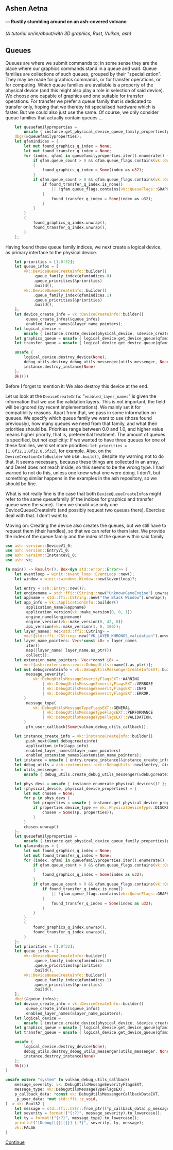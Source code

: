 ## Ashen Aetna 
#### — Rustily stumbling around on an ash-covered volcano 
###### (A tutorial on/in/about/with 3D graphics, Rust, Vulkan, ash)

## Queues

 Queues are where we submit commands to; in some sense they are the place where our graphics commands stand in a queue and wait.
Queue families are collections of such queues, grouped by their "specialization". They may be made for graphics commands, or for transfer operations,
or for computing. Which queue families are available is a property of the physical device (and this might also play a role in selection of said
device). We choose one capable of graphics and one suitable for transfer operations. For transfer we prefer a queue family that is dedicated to
transfer only, hoping that we thereby hit specialised hardware which is faster. But we could also just use the same. Of course, we only consider queue
families that actually contain queues ... 
```rust
    let queuefamilyproperties =
        unsafe { instance.get_physical_device_queue_family_properties(physical_device) };
    dbg!(&queuefamilyproperties);
    let qfamindices = {
        let mut found_graphics_q_index = None;
        let mut found_transfer_q_index = None;
        for (index, qfam) in queuefamilyproperties.iter().enumerate() {
            if qfam.queue_count > 0 && qfam.queue_flags.contains(vk::QueueFlags::GRAPHICS)
            {
                found_graphics_q_index = Some(index as u32);
            }
            if qfam.queue_count > 0 && qfam.queue_flags.contains(vk::QueueFlags::TRANSFER) {
                if found_transfer_q_index.is_none()
                    || !qfam.queue_flags.contains(vk::QueueFlags::GRAPHICS)
                {
                    found_transfer_q_index = Some(index as u32);
                }
            }
        }
        (
            found_graphics_q_index.unwrap(),
            found_transfer_q_index.unwrap(),
        )
    };
```
Having found these queue family indices, we next create a logical device, as primary interface to the physical device. 
```rust
    let priorities = [1.0f32];
    let queue_infos = [
        vk::DeviceQueueCreateInfo::builder()
            .queue_family_index(qfamindices.0)
            .queue_priorities(&priorities)
            .build(),
        vk::DeviceQueueCreateInfo::builder()
            .queue_family_index(qfamindices.1)
            .queue_priorities(&priorities)
            .build(),
    ];
    let device_create_info = vk::DeviceCreateInfo::builder()
        .queue_create_infos(&queue_infos)
        .enabled_layer_names(&layer_name_pointers);
    let logical_device =
        unsafe { instance.create_device(physical_device, &device_create_info, None)? };
    let graphics_queue = unsafe { logical_device.get_device_queue(qfamindices.0, 0) };
    let transfer_queue = unsafe { logical_device.get_device_queue(qfamindices.1, 0) };

    unsafe {
        logical_device.destroy_device(None);
        debug_utils.destroy_debug_utils_messenger(utils_messenger, None);
        instance.destroy_instance(None)
    };
    Ok(())
```

Before I forget to mention it: We also destroy this device at the end. 

Let us look at the `DeviceCreateInfo`: "`enabled_layer_names`" is given the information that we use the validation layers. This is not important, the
field will be ignored (by recent implementations). We mainly set it for compatibility reasons. Apart from that, we pass in some information on queues.
We specify which queue family we want to use (those found previously), how many queues we need from that family, and what their priorities should be. 
Priorities range between 0.0 and 1.0, and higher value means higher priority, that is, preferential treatment. The amount of queues is specified, but
not explicitly: If we wanted to have three queues for one of these families, we'd set more priorities: `let priorities = [1.0f32,1.0f32,0.5f32]`, for
example. Also, on the `DeviceCreationInfoBuilder` we use `.build()`, despite my warning not to do that. It seems necessary, because these things are
collected in an array, and Deref does not reach inside, so this seems to be the wrong type. I had warned to not do this, unless one knew what one were
doing. I don't, but something similar happens in the examples in the ash repository, so we should be fine. 

What is not really fine is the case that both `DeviceQueueCreateInfo`s might refer to the same queuefamily (if the indices for graphics and transfer 
queue were the same). Then we should use only one DeviceQueueCreateInfo (and possibly request two queues there). Exercise: deal with that. I don't want to. 

Moving on: Creating the device also creates the queues, but we still have to request them (their handles), so that we can refer to them later. We
provide the index of the queue family and the index of the queue within said family.

```rust
use ash::version::DeviceV1_0;
use ash::version::EntryV1_0;
use ash::version::InstanceV1_0;
use ash::vk;

fn main() -> Result<(), Box<dyn std::error::Error>> {
    let eventloop = winit::event_loop::EventLoop::new();
    let window = winit::window::Window::new(&eventloop)?;

    let entry = ash::Entry::new()?;
    let enginename = std::ffi::CString::new("UnknownGameEngine").unwrap();
    let appname = std::ffi::CString::new("The Black Window").unwrap();
    let app_info = vk::ApplicationInfo::builder()
        .application_name(&appname)
        .application_version(vk::make_version(0, 0, 1))
        .engine_name(&enginename)
        .engine_version(vk::make_version(0, 42, 0))
        .api_version(vk::make_version(1, 0, 106));
    let layer_names: Vec<std::ffi::CString> =
        vec![std::ffi::CString::new("VK_LAYER_KHRONOS_validation").unwrap()];
    let layer_name_pointers: Vec<*const i8> = layer_names
        .iter()
        .map(|layer_name| layer_name.as_ptr())
        .collect();
    let extension_name_pointers: Vec<*const i8> =
        vec![ash::extensions::ext::DebugUtils::name().as_ptr()];
    let mut debugcreateinfo = vk::DebugUtilsMessengerCreateInfoEXT::builder()
        .message_severity(
            vk::DebugUtilsMessageSeverityFlagsEXT::WARNING
                | vk::DebugUtilsMessageSeverityFlagsEXT::VERBOSE
                | vk::DebugUtilsMessageSeverityFlagsEXT::INFO
                | vk::DebugUtilsMessageSeverityFlagsEXT::ERROR,
        )
        .message_type(
            vk::DebugUtilsMessageTypeFlagsEXT::GENERAL
                | vk::DebugUtilsMessageTypeFlagsEXT::PERFORMANCE
                | vk::DebugUtilsMessageTypeFlagsEXT::VALIDATION,
        )
        .pfn_user_callback(Some(vulkan_debug_utils_callback));

    let instance_create_info = vk::InstanceCreateInfo::builder()
        .push_next(&mut debugcreateinfo)
        .application_info(&app_info)
        .enabled_layer_names(&layer_name_pointers)
        .enabled_extension_names(&extension_name_pointers);
    let instance = unsafe { entry.create_instance(&instance_create_info, None)? };
    let debug_utils = ash::extensions::ext::DebugUtils::new(&entry, &instance);
    let utils_messenger =
        unsafe { debug_utils.create_debug_utils_messenger(&debugcreateinfo, None)? };

    let phys_devs = unsafe { instance.enumerate_physical_devices()? };
    let (physical_device, physical_device_properties) = {
        let mut chosen = None;
        for p in phys_devs {
            let properties = unsafe { instance.get_physical_device_properties(p) };
            if properties.device_type == vk::PhysicalDeviceType::DISCRETE_GPU {
                chosen = Some((p, properties));
            }
        }
        chosen.unwrap()
    };
    let queuefamilyproperties =
        unsafe { instance.get_physical_device_queue_family_properties(physical_device) };
    let qfamindices = {
        let mut found_graphics_q_index = None;
        let mut found_transfer_q_index = None;
        for (index, qfam) in queuefamilyproperties.iter().enumerate() {
            if qfam.queue_count > 0 && qfam.queue_flags.contains(vk::QueueFlags::GRAPHICS)
            {
                found_graphics_q_index = Some(index as u32);
            }
            if qfam.queue_count > 0 && qfam.queue_flags.contains(vk::QueueFlags::TRANSFER) {
                if found_transfer_q_index.is_none()
                    || !qfam.queue_flags.contains(vk::QueueFlags::GRAPHICS)
                {
                    found_transfer_q_index = Some(index as u32);
                }
            }
        }
        (
            found_graphics_q_index.unwrap(),
            found_transfer_q_index.unwrap(),
        )
    };
    let priorities = [1.0f32];
    let queue_infos = [
        vk::DeviceQueueCreateInfo::builder()
            .queue_family_index(qfamindices.0)
            .queue_priorities(&priorities)
            .build(),
        vk::DeviceQueueCreateInfo::builder()
            .queue_family_index(qfamindices.1)
            .queue_priorities(&priorities)
            .build(),
    ];
    dbg!(&queue_infos);
    let device_create_info = vk::DeviceCreateInfo::builder()
        .queue_create_infos(&queue_infos)
        .enabled_layer_names(&layer_name_pointers);
    let logical_device =
        unsafe { instance.create_device(physical_device, &device_create_info, None)? };
    let graphics_queue = unsafe { logical_device.get_device_queue(qfamindices.0, 0) };
    let transfer_queue = unsafe { logical_device.get_device_queue(qfamindices.1, 0) };

    unsafe {
        logical_device.destroy_device(None);
        debug_utils.destroy_debug_utils_messenger(utils_messenger, None);
        instance.destroy_instance(None)
    };
    Ok(())
}

unsafe extern "system" fn vulkan_debug_utils_callback(
    message_severity: vk::DebugUtilsMessageSeverityFlagsEXT,
    message_type: vk::DebugUtilsMessageTypeFlagsEXT,
    p_callback_data: *const vk::DebugUtilsMessengerCallbackDataEXT,
    _p_user_data: *mut std::ffi::c_void,
) -> vk::Bool32 {
    let message = std::ffi::CStr::from_ptr((*p_callback_data).p_message);
    let severity = format!("{:?}", message_severity).to_lowercase();
    let ty = format!("{:?}", message_type).to_lowercase();
    println!("[Debug][{}][{}] {:?}", severity, ty, message);
    vk::FALSE
}
```

[Continue](006_Window.md)
